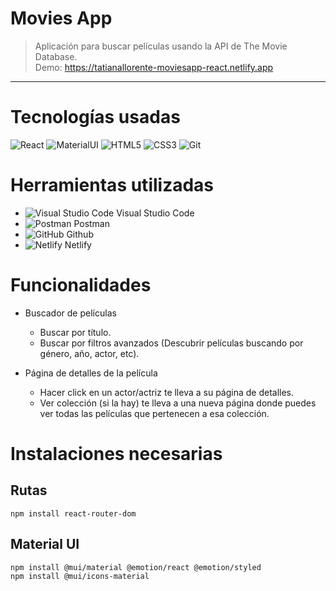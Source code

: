# Movies App

>Aplicación para buscar películas usando la API de The Movie Database.\
> Demo: https://tatianallorente-moviesapp-react.netlify.app
---
# Tecnologías usadas

![React](https://img.shields.io/badge/-React-61DAFB?style=flat&logo=react&logoColor=white)
![MaterialUI](https://img.shields.io/badge/-MaterialUI-0081CB?style=flat&logo=Material-UI&logoColor=white)
![HTML5](https://img.shields.io/badge/-HTML5-E34F26?style=flat&logo=html5&logoColor=white)
![CSS3](https://img.shields.io/badge/-CSS3-1572B6?style=flat&logo=css3&logoColor=white)
![Git](https://img.shields.io/badge/-Git-F05032?style=flat&logo=git&logoColor=white)

# Herramientas utilizadas

- ![Visual Studio Code](https://img.shields.io/badge/-007ACC?style=flat&logo=visual-studio-code&logoColor=white) Visual Studio Code
- ![Postman](https://img.shields.io/badge/-FF6C37?style=flat&logo=Postman&logoColor=white) Postman
- ![GitHub](https://img.shields.io/badge/-181717?style=flat&logo=GitHub&logoColor=white) Github
- ![Netlify](https://img.shields.io/badge/-05BDBA?style=flat&logo=netlify&logoColor=white) Netlify

# Funcionalidades

- Buscador de películas
    - Buscar por título.
    - Buscar por filtros avanzados (Descubrir películas buscando por género, año, actor, etc).

- Página de detalles de la película
    - Hacer click en un actor/actriz te lleva a su página de detalles.
    - Ver colección (si la hay) te lleva a una nueva página donde puedes ver todas las películas que pertenecen a esa colección.

# Instalaciones necesarias

## Rutas

    npm install react-router-dom

## Material UI

    npm install @mui/material @emotion/react @emotion/styled
    npm install @mui/icons-material
